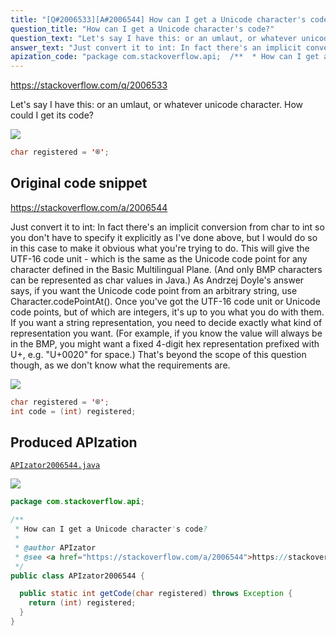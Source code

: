```yaml
---
title: "[Q#2006533][A#2006544] How can I get a Unicode character's code?"
question_title: "How can I get a Unicode character's code?"
question_text: "Let's say I have this: or an umlaut, or whatever unicode character. How could I get its code?"
answer_text: "Just convert it to int: In fact there's an implicit conversion from char to int so you don't have to specify it explicitly as I've done above, but I would do so in this case to make it obvious what you're trying to do. This will give the UTF-16 code unit - which is the same as the Unicode code point for any character defined in the Basic Multilingual Plane. (And only BMP characters can be represented as char values in Java.) As Andrzej Doyle's answer says, if you want the Unicode code point from an arbitrary string, use Character.codePointAt(). Once you've got the UTF-16 code unit or Unicode code points, but of which are integers, it's up to you what you do with them. If you want a string representation, you need to decide exactly what kind of representation you want. (For example, if you know the value will always be in the BMP, you might want a fixed 4-digit hex representation prefixed with U+, e.g. \"U+0020\" for space.) That's beyond the scope of this question though, as we don't know what the requirements are."
apization_code: "package com.stackoverflow.api;  /**  * How can I get a Unicode character's code?  *  * @author APIzator  * @see <a href=\"https://stackoverflow.com/a/2006544\">https://stackoverflow.com/a/2006544</a>  */ public class APIzator2006544 {    public static int getCode(char registered) throws Exception {     return (int) registered;   } }"
---
```


https://stackoverflow.com/q/2006533

Let&#x27;s say I have this:
or an umlaut, or whatever unicode character. How could I get its code?


<div class="code-logo"><img src="/stackoverflow.png" /></div>

```java
char registered = '®';
```


## Original code snippet

https://stackoverflow.com/a/2006544

Just convert it to int:
In fact there&#x27;s an implicit conversion from char to int so you don&#x27;t have to specify it explicitly as I&#x27;ve done above, but I would do so in this case to make it obvious what you&#x27;re trying to do.
This will give the UTF-16 code unit - which is the same as the Unicode code point for any character defined in the Basic Multilingual Plane. (And only BMP characters can be represented as char values in Java.) As Andrzej Doyle&#x27;s answer says, if you want the Unicode code point from an arbitrary string, use Character.codePointAt().
Once you&#x27;ve got the UTF-16 code unit or Unicode code points, but of which are integers, it&#x27;s up to you what you do with them. If you want a string representation, you need to decide exactly what kind of representation you want. (For example, if you know the value will always be in the BMP, you might want a fixed 4-digit hex representation prefixed with U+, e.g. &quot;U+0020&quot; for space.) That&#x27;s beyond the scope of this question though, as we don&#x27;t know what the requirements are.

<div class="code-logo"><img src="/stackoverflow.png" /></div>

```java
char registered = '®';
int code = (int) registered;
```

## Produced APIzation

[`APIzator2006544.java`](https://github.com/blind-papers/apization-temp-data/raw/main/search/APIzator2006544.java)

<div class="code-logo"><img src="/apizator.png" /></div>

```java
package com.stackoverflow.api;

/**
 * How can I get a Unicode character's code?
 *
 * @author APIzator
 * @see <a href="https://stackoverflow.com/a/2006544">https://stackoverflow.com/a/2006544</a>
 */
public class APIzator2006544 {

  public static int getCode(char registered) throws Exception {
    return (int) registered;
  }
}

```